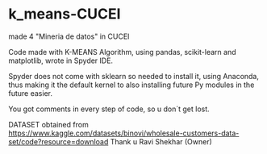 # k_means-CUCEI

made 4 "Mineria de datos" in CUCEI

Code made with K-MEANS Algorithm, using pandas, scikit-learn and matplotlib, 
wrote in Spyder IDE. 

Spyder does not come with sklearn so needed to install it, using Anaconda, thus making it the default kernel
to also installing future Py modules in the future easier.

You got comments in every step of code, so u don´t get lost.

DATASET obtained from https://www.kaggle.com/datasets/binovi/wholesale-customers-data-set/code?resource=download 
Thank u Ravi Shekhar (Owner)
